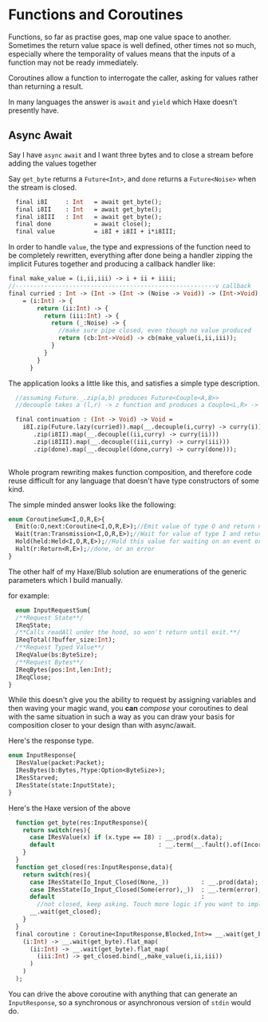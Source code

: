 # Functions and Coroutines

Functions, so far as practise goes, map one value space to another. Sometimes the return value space is well defined, other times not so much, especially where the temporality of values means that the inputs of a function may not be ready immediately.

Coroutines allow a function to interrogate the caller, asking for values rather than returning a result.

In many languages the answer is `await` and `yield` which Haxe doesn't presently have.

## Async Await

Say I have `async` `await` and I want three bytes and to close a stream before adding the values together


Say `get_byte` returns a `Future<Int>`, and `done` returns a `Future<Noise>` when the stream is closed.
```haxe
  final i8I     : Int   = await get_byte();
  final i8II    : Int   = await get_byte();
  final i8III   : Int   = await get_byte();
  final done            = await close();
  final value           = i8I + i8II + i*i8III;

```

In order to handle `value`, the type and expressions of the function need to be completely rewritten, everything after done being a handler zipping the implicit Futures together and producing a callback handler like:

```haxe
final make_value = (i,ii,iii) -> i + ii + iiii;
//--------------------------------------------------------v callback
final curried : Int -> (Int -> (Int -> (Noise -> Void)) -> (Int->Void) -> Void)
    = (i:Int) -> {
        return (ii:Int) -> {
          return (iii:Int) -> {
            return (_:Noise) -> {
              //make sure pipe closed, even though no value produced
              return (cb:Int->Void) -> cb(make_value(i,ii,iii));
            }
          }
        }
      }
```
The application looks a little like this, and satisfies a simple type description.

```haxe 
  //assuming Future._.zip(a,b) produces Future<Couple<A,B>>
  //decouple takes a (l,r) -> z function and produces a Couple<L,R> -> Z function.

  final continuation : (Int -> Void) -> Void = 
    i8I.zip(Future.lazy(curried)).map(__.decouple(i,curry) -> curry(i))
       .zip(i8II).map(__.decouple((ii,curry) -> curry(ii)))
       .zip(i8III).map(__.decouple((iii,curry) -> curry(iii)))
       .zip(done).map(__.decouple((done,curry) -> curry(done)));
  
```

Whole program rewriting makes function composition, and therefore code reuse difficult for any language that doesn't have type constructors of some kind.

The simple minded answer looks like the following:

```haxe
enum CoroutineSum<I,O,R,E>{
  Emit(o:O,next:Coroutine<I,O,R,E>);//Emit value of type O and return next part of coroutine
  Wait(tran:Transmission<I,O,R,E>);//Wait for value of type I and return next part of coroutine
  Hold(held:Held<I,O,R,E>);//Hold this value for waiting on an event or thread coordination.
  Halt(r:Return<R,E>);//done, or an error
}
```
The other half of my Haxe/Blub solution are enumerations of the generic parameters which I build manually.

for example:
```haxe
  enum InputRequestSum{
  /**Request State**/
  IReqState;
  /**Calls readAll under the hood, so won't return until exit.**/
  IReqTotal(?buffer_size:Int);
  /**Request Typed Value**/
  IReqValue(bs:ByteSize);
  /**Request Bytes**/
  IReqBytes(pos:Int,len:Int);
  IReqClose;
}
```

While this doesn't give you the ability to request by assigning variables and then waving your magic wand,
you **can** *compose* your coroutines to deal with the same situation in such a way as you can draw your basis for composition closer to your design than with async/await.

Here's the response type.

```haxe
enum InputResponse{
  IResValue(packet:Packet);
  IResBytes(b:Bytes,?type:Option<ByteSize>);
  IResStarved;
  IResState(state:InputState);
}
```

Here's the Haxe version of the above

```haxe
  function get_byte(res:InputResponse){
    return switch(res){
      case IResValue(x) if (x.type == I8) : __.prod(x.data);
      default                             : __.term(__.fault().of(IncorrectType));
    }
  }
  function get_closed(res:InputResponse,data){
    return switch(res){
      case IResState(Io_Input_Closed(None,_))         : __.prod(data);
      case IResState(Io_Input_Closed(Some(error),_))  : __.term(error);//some error, terminate.
      default                                         : 
        //not closed, keep asking. Touch more logic if you want to implement attempts
      __.wait(get_closed);
    }
  }
  final coroutine : Coroutine<InputResponse,Blocked,Int>= __.wait(get_byte).flat_map(
    (i:Int) -> __.wait(get_byte).flat_map(
      (ii:Int) -> __.wait(get_byte).flat_map(
        (iii:Int) -> get_closed.bind(_,make_value(i,ii,iii))
      )
    )
  );
```

You can drive the above coroutine with anything that can generate an `InputResponse`, so a synchronous or asynchronous version of `stdin` would do.
